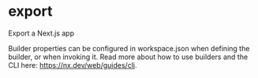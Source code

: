 # export

Export a Next.js app

Builder properties can be configured in workspace.json when defining the builder, or when invoking it.
Read more about how to use builders and the CLI here: https://nx.dev/web/guides/cli.
